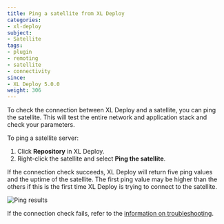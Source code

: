 ```yaml
---
title: Ping a satellite from XL Deploy
categories:
- xl-deploy
subject:
- Satellite
tags:
- plugin
- remoting
- satellite
- connectivity
since:
- XL Deploy 5.0.0
weight: 306
---
```


To check the connection between XL Deploy and a satellite, you can ping the satellite. This will test the entire network and application stack and check your parameters.

To ping a satellite server:

1. Click **Repository** in XL Deploy.
2. Right-click the satellite and select **Ping the satellite**.

If the connection check succeeds, XL Deploy will return five ping values and the uptime of the satellite. The first ping value may be higher than the others if this is the first time XL Deploy is trying to connect to the satellite.

![Ping results](images/ping-a-satellite-result.png)

If the connection check fails, refer to the [information on troubleshooting](/xl-deploy/how-to/troubleshooting-xl-deploy-satellites.html).
